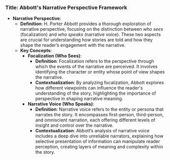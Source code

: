 ### Title: **Abbott's Narrative Perspective Framework**
- **Narrative Perspective**:
  - **Definition**: H. Porter Abbott provides a thorough exploration of narrative perspective, focusing on the distinction between *who sees* (focalization) and *who speaks* (narrative voice). These two aspects are crucial for understanding how stories are told and how they shape the reader’s engagement with the narrative.
  - **Key Concepts**:
    - **Focalization (Who Sees)**:
      - **Definition**: Focalization refers to the perspective through which the events of the narrative are perceived. It involves identifying the character or entity whose point of view shapes the narrative.
      - **Contextualization**: By analyzing focalization, Abbott explores how different viewpoints can influence the reader's understanding of the story, highlighting the importance of perspective in shaping narrative meaning.
    - **Narrative Voice (Who Speaks)**:
      - **Definition**: Narrative voice refers to the entity or persona that narrates the story. It encompasses first-person, third-person, and omniscient narration, each offering different levels of insight and control over the narrative.
      - **Contextualization**: Abbott’s analysis of narrative voice includes a deep dive into unreliable narrators, explaining how selective presentation of information can manipulate reader perception, creating layers of meaning and complexity within the story.